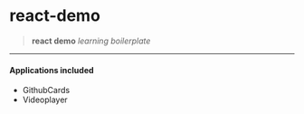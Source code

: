 # react-demo
> **react demo** *learning boilerplate*

---

#### Applications included
- GithubCards
- Videoplayer
